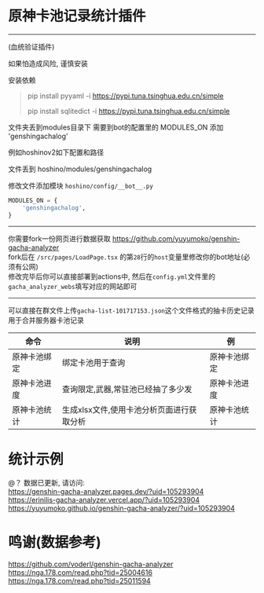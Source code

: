 # 原神卡池记录统计插件

---
(血统验证插件)<br>

如果怕造成风险, 谨慎安装

安装依赖
> pip install pyyaml -i https://pypi.tuna.tsinghua.edu.cn/simple
>
> pip install sqlitedict -i https://pypi.tuna.tsinghua.edu.cn/simple


文件夹丢到modules目录下 需要到bot的配置里的 MODULES_ON 添加 'genshingachalog'

例如hoshinov2如下配置和路径

文件丢到 hoshino/modules/genshingachalog

修改文件添加模块 `hoshino/config/__bot__.py`

```python
MODULES_ON = {
    'genshingachalog',
}
```

---

你需要fork一份网页进行数据获取 https://github.com/yuyumoko/genshin-gacha-analyzer  <br>
fork后在 `/src/pages/LoadPage.tsx` 的第`28`行的`host`变量里修改你的bot地址(必须有公网)<br>
修改完毕后你可以直接部署到actions中, 然后在`config.yml`文件里的 `gacha_analyzer_webs`填写对应的网站即可<br>

---

可以直接在群文件上传`gacha-list-101717153.json`这个文件格式的抽卡历史记录 用于合并服务器卡池记录

命令  | 说明 | 例
------------- | ------------- | -------------
原神卡池绑定  | 绑定卡池用于查询 | 原神卡池绑定
原神卡池进度  | 查询限定,武器,常驻池已经抽了多少发 | 原神卡池进度
原神卡池统计  | 生成xlsx文件,使用卡池分析页面进行获取分析 | 原神卡池统计

# 统计示例

@？ 数据已更新, 请访问: <br>
https://genshin-gacha-analyzer.pages.dev/?uid=105293904 <br>
https://erinilis-gacha-analyzer.vercel.app/?uid=105293904 <br>
https://yuyumoko.github.io/genshin-gacha-analyzer/?uid=105293904 <br>

# 鸣谢(数据参考)

https://github.com/voderl/genshin-gacha-analyzer <br>
https://nga.178.com/read.php?tid=25004616 <br>
https://nga.178.com/read.php?tid=25011594
